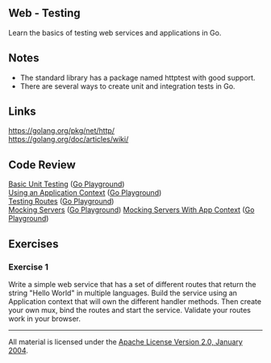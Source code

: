 ## Web - Testing

Learn the basics of testing web services and applications in Go.

## Notes

* The standard library has a package named httptest with good support.
* There are several ways to create unit and integration tests in Go.

## Links

https://golang.org/pkg/net/http/  
https://golang.org/doc/articles/wiki/  

## Code Review

[Basic Unit Testing](example1/unit_test.go) ([Go Playground](https://play.golang.org/p/BNQhhKzMqJ))  
[Using an Application Context](example2/unit_test.go) ([Go Playground](https://play.golang.org/p/YZJuNtlhDI))  
[Testing Routes](example3/unit_test.go) ([Go Playground](https://play.golang.org/p/XeGvc3lE7n))  
[Mocking Servers](example4/integration_test.go) ([Go Playground](https://play.golang.org/p/QqK6Jy0bda))
[Mocking Servers With App Context](example5/integration_test.go) ([Go Playground](https://play.golang.org/p/Zjfx0ZzETO))

## Exercises

### Exercise 1

Write a simple web service that has a set of different routes that return the string "Hello World" in multiple languages. Build the service using an Application context that will own the different handler methods. Then create your own mux, bind the routes and start the service. Validate your routes work in your browser.
___
All material is licensed under the [Apache License Version 2.0, January 2004](http://www.apache.org/licenses/LICENSE-2.0).
